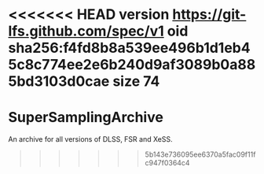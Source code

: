 <<<<<<< HEAD
version https://git-lfs.github.com/spec/v1
oid sha256:f4fd8b8a539ee496b1d1eb45c8c774ee2e6b240d9af3089b0a885bd3103d0cae
size 74
=======
# SuperSamplingArchive
An archive for all versions of DLSS, FSR and XeSS.
>>>>>>> 5b143e736095ee6370a5fac09f11fc947f0364c4
